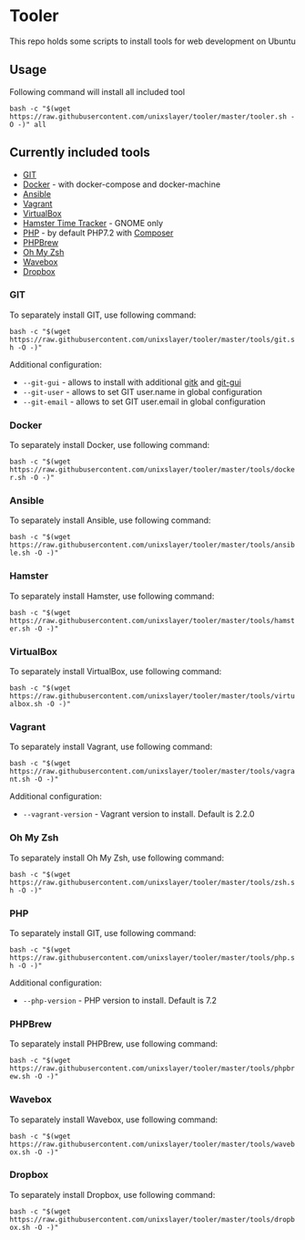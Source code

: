 # Tooler

This repo holds some scripts to install tools for web development on Ubuntu

## Usage

Following command will install all included tool

`bash -c "$(wget https://raw.githubusercontent.com/unixslayer/tooler/master/tooler.sh -O -)" all`

## Currently included tools

- [GIT](https://git-scm.com)
- [Docker](https://docs.docker.com) - with docker-compose and docker-machine
- [Ansible](https://docs.ansible.com/)
- [Vagrant](https://vagrantup.com)
- [VirtualBox](https://virtualbox.org)
- [Hamster Time Tracker](https://github.com/projecthamster/hamster) - GNOME only
- [PHP](https://php.net) - by default PHP7.2 with [Composer](https://getcomposer.org)
- [PHPBrew](https://github.com/phpbrew/phpbrew)
- [Oh My Zsh](https://github.com/robbyrussell/oh-my-zsh)
- [Wavebox](https://wavebox.io/)
- [Dropbox](https://www.dropbox.com/)

### GIT

To separately install GIT, use following command:

`bash -c "$(wget https://raw.githubusercontent.com/unixslayer/tooler/master/tools/git.sh -O -)"`

Additional configuration:

- `--git-gui` - allows to install with additional [gitk](https://git-scm.com/docs/gitk) and [git-gui](https://git-scm.com/docs/git-gui)
- `--git-user` - allows to set GIT user.name in global configuration
- `--git-email` - allows to set GIT user.email in global configuration

### Docker

To separately install Docker, use following command:

`bash -c "$(wget https://raw.githubusercontent.com/unixslayer/tooler/master/tools/docker.sh -O -)"`

### Ansible

To separately install Ansible, use following command:

`bash -c "$(wget https://raw.githubusercontent.com/unixslayer/tooler/master/tools/ansible.sh -O -)"`

### Hamster

To separately install Hamster, use following command:

`bash -c "$(wget https://raw.githubusercontent.com/unixslayer/tooler/master/tools/hamster.sh -O -)"`

### VirtualBox

To separately install VirtualBox, use following command:

`bash -c "$(wget https://raw.githubusercontent.com/unixslayer/tooler/master/tools/virtualbox.sh -O -)"`

### Vagrant

To separately install Vagrant, use following command:

`bash -c "$(wget https://raw.githubusercontent.com/unixslayer/tooler/master/tools/vagrant.sh -O -)"`

Additional configuration:

- `--vagrant-version` - Vagrant version to install. Default is 2.2.0

### Oh My Zsh

To separately install Oh My Zsh, use following command:

`bash -c "$(wget https://raw.githubusercontent.com/unixslayer/tooler/master/tools/zsh.sh -O -)"`

### PHP

To separately install GIT, use following command:

`bash -c "$(wget https://raw.githubusercontent.com/unixslayer/tooler/master/tools/php.sh -O -)"`

Additional configuration:

- `--php-version` - PHP version to install. Default is 7.2

### PHPBrew

To separately install PHPBrew, use following command:

`bash -c "$(wget https://raw.githubusercontent.com/unixslayer/tooler/master/tools/phpbrew.sh -O -)"`

### Wavebox

To separately install Wavebox, use following command:

`bash -c "$(wget https://raw.githubusercontent.com/unixslayer/tooler/master/tools/wavebox.sh -O -)"`

### Dropbox

To separately install Dropbox, use following command:

`bash -c "$(wget https://raw.githubusercontent.com/unixslayer/tooler/master/tools/dropbox.sh -O -)"`
